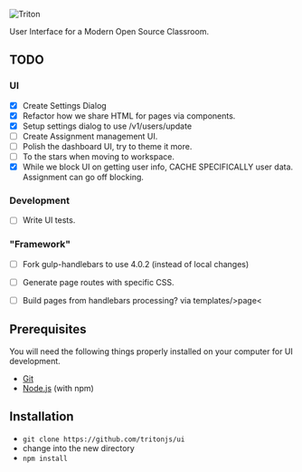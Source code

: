 ![Triton](https://github.com/tritonjs/ui/raw/master/html/css/img/tb.png)

User Interface for a Modern Open Source Classroom.

## TODO

### UI

* [x] Create Settings Dialog
* [x] Refactor how we share HTML for pages via components.
* [x] Setup settings dialog to use /v1/users/update
* [ ] Create Assignment management UI.
* [ ] Polish the dashboard UI, try to theme it more.
* [ ] To the stars when moving to workspace.
* [x] While we block UI on getting user info, CACHE SPECIFICALLY user data. Assignment can go off blocking.

### Development

* [ ] Write UI tests.

### "Framework"
* [ ] Fork gulp-handlebars to use 4.0.2 (instead of local changes)
* [ ] Generate page routes with specific CSS.
* [ ] Build pages from handlebars processing? via templates/&gt;page&lt;



## Prerequisites

You will need the following things properly installed on your computer for UI development.

* [Git](http://git-scm.com/)
* [Node.js](http://nodejs.org/) (with npm)

## Installation

* `git clone https://github.com/tritonjs/ui`
* change into the new directory
* `npm install`
